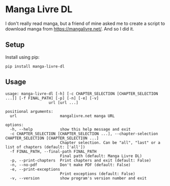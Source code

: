 # Manga Livre DL
I don't really read manga, but a friend of mine asked me to create a script to download manga from https://mangalivre.net/. And so I did it.

## Setup
Install using pip:
```
pip install manga-livre-dl
```

## Usage
```
usage: manga-livre-dl [-h] [-c CHAPTER_SELECTION [CHAPTER_SELECTION ...]] [-f FINAL_PATH] [-p] [-n] [-e] [-v]
                   url [url ...]

positional arguments:
  url                   mangalivre.net manga URL

options:
  -h, --help            show this help message and exit
  -c CHAPTER_SELECTION [CHAPTER_SELECTION ...], --chapter-selection CHAPTER_SELECTION [CHAPTER_SELECTION ...]
                        Chapter selection. Can be "all", "last" or a list of chapters (default: ['all'])
  -f FINAL_PATH, --final-path FINAL_PATH
                        Final path (default: Manga Livre DL)
  -p, --print-chapters  Print chapters and exit (default: False)
  -n, --no-pdf          Don't make PDF (default: False)
  -e, --print-exceptions
                        Print exceptions (default: False)
  -v, --version         show program's version number and exit
```